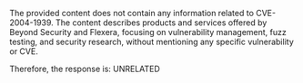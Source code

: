 The provided content does not contain any information related to CVE-2004-1939. The content describes products and services offered by Beyond Security and Flexera, focusing on vulnerability management, fuzz testing, and security research, without mentioning any specific vulnerability or CVE.

Therefore, the response is: UNRELATED
